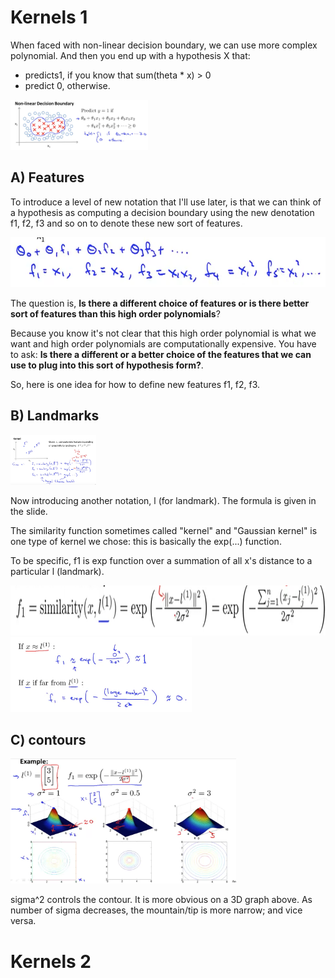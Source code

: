 # Kernels 1

When faced with non-linear decision boundary, we can use more complex polynomial. And then you end up with a hypothesis X that:
   - predicts1, if you know that sum(theta * x) > 0
   - predict 0, otherwise.

<img src="./img/2/non-linear_decision_boundary.png" height="80"/>

## A) Features

To introduce a level of new notation that I'll use later, is that we can think of a hypothesis as computing a decision boundary using the new denotation f1, f2, f3 and so on to denote these new sort of features.

<img src="./img/2/thetaXF.png" height="80"/>

The question is, **Is there a different choice of features or is there better sort of features than this high order polynomials**? 

Because you know it's not clear that this high order polynomial is what we want and high order polynomials are computationally expensive. You have to ask: **Is there a different or a better choice of the features that we can use to plug into this sort of hypothesis form?**. 

So, here is one idea for how to define new features f1, f2, f3.

## B) Landmarks

<img src="./img/2/landmarks.png" height="80"/>

Now introducing another notation, l (for landmark). The formula is given in the slide.

The similarity function sometimes called "kernel" and "Gaussian kernel" is one type of kernel we chose: this is basically the exp(...) function.

To be specific, f1 is exp function over a summation of all x's distance to a particular l (landmark). 

<img src="./img/2/similarity_function.png" height="80"/>

<img src="./img/2/calculating_features.png" height="120"/>

## C) contours

<img src="./img/2/contour.png" height="200"/>

sigma^2 controls the contour. It is more obvious on a 3D graph above. As number of sigma decreases, the mountain/tip is more narrow; and vice versa.

# Kernels 2
